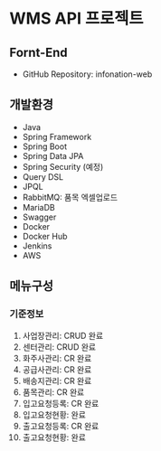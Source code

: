 # WMS API 프로젝트


## Fornt-End
- GitHub Repository: infonation-web

 
## 개발환경
- Java
- Spring Framework
- Spring Boot
- Spring Data JPA
- Spring Security (예정)
- Query DSL
- JPQL
- RabbitMQ: 품목 엑셀업로드
- MariaDB
- Swagger
- Docker 
- Docker Hub 
- Jenkins 
- AWS 

## 메뉴구성
### 기준정보
 1) 사업장관리: CRUD 완료
 2) 센터관리: CRUD 완료
 3) 화주사관리: CR 완료
 4) 공급사관리: CR 완료
 5) 배송지관리: CR 완료
 4) 품목관리: CR 완료
 5) 입고요청등록: CR 완료
 6) 입고요청현황: 완료
 7) 출고요청등록: CR 완료
 8) 출고요청현황: 완료

